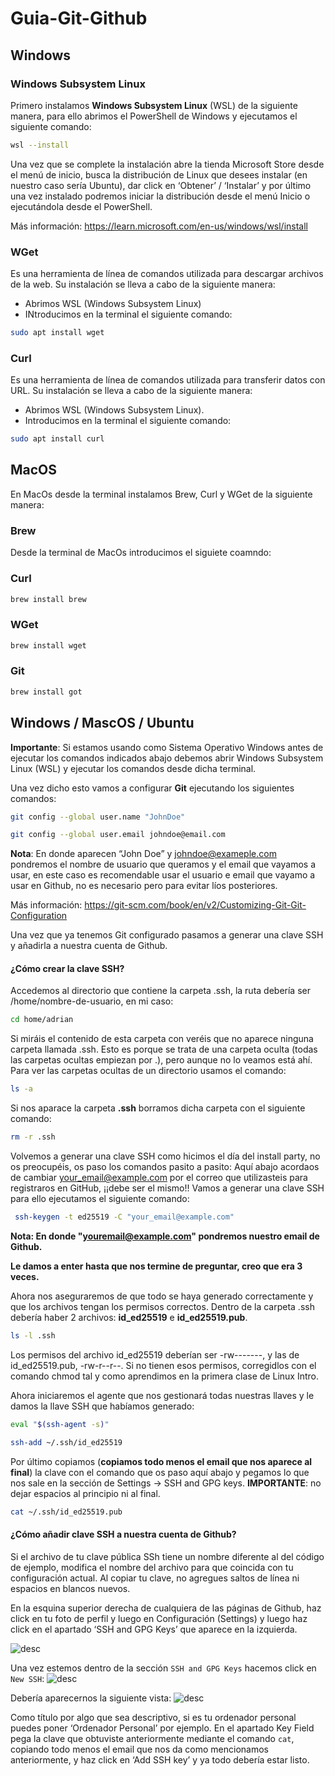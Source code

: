 # Guia-Git-Github

## Windows


### Windows Subsystem Linux
Primero instalamos **Windows Subsystem Linux** (WSL) de la siguiente manera, para ello abrimos el PowerShell de Windows y ejecutamos el siguiente comando:

```bash
wsl --install
```

Una vez que se complete la instalación abre la tienda Microsoft Store desde el menú de inicio, busca la distribución de Linux que desees instalar (en nuestro caso sería Ubuntu), dar click en ‘Obtener’ / ‘Instalar’ y por último una vez instalado podremos iniciar la distribución desde el menú Inicio o ejecutándola desde el PowerShell.


Más información: https://learn.microsoft.com/en-us/windows/wsl/install


### WGet
Es una herramienta de línea de comandos utilizada para descargar archivos de la web. Su instalación se lleva a cabo de la siguiente manera:
- Abrimos WSL (Windows Subsystem Linux)
- INtroducimos en la terminal el siguiente comando:
```bash
sudo apt install wget
```

### Curl
Es una herramienta de línea de comandos utilizada para transferir datos con URL. Su instalación se lleva a cabo de la siguiente manera:

- Abrimos WSL (Windows Subsystem Linux).
- Introducimos en la terminal el siguiente comando: 

```bash
sudo apt install curl
```
## MacOS
En MacOs desde la terminal instalamos Brew, Curl y WGet de la siguiente manera: 

### Brew

Desde la terminal de MacOs introducimos el siguiete coamndo:



### Curl

```bash
brew install brew
```

### WGet

```bash
brew install wget
```

### Git

```bash
brew install got
```


## Windows / MascOS / Ubuntu
**Importante**: Si estamos usando como Sistema Operativo Windows antes de ejecutar los comandos indicados abajo debemos abrir Windows Subsystem Linux (WSL) y ejecutar los comandos desde dicha terminal.

Una vez dicho esto vamos a configurar **Git** ejecutando los siguientes comandos:

```bash
git config --global user.name "JohnDoe"
```

```bash
git config --global user.email johndoe@email.com
```

**Nota**: En donde aparecen “John Doe” y johndoe@exameple.com pondremos el nombre de usuario que queramos y el email que vayamos a usar, en este caso es recomendable usar el usuario e email que vayamo a usar en Github, no es necesario pero para evitar líos posteriores. 

Más información: https://git-scm.com/book/en/v2/Customizing-Git-Git-Configuration


Una vez que ya tenemos Git configurado pasamos a generar una clave SSH y añadirla a nuestra cuenta de Github.

#### ¿Cómo crear la clave SSH?
Accedemos al directorio que contiene la carpeta .ssh, la ruta debería ser /home/nombre-de-usuario, en mi caso:

```bash
cd home/adrian
```

Si miráis el contenido de esta carpeta con veréis que no aparece ninguna carpeta llamada .ssh. Esto es porque se trata de una carpeta oculta (todas las carpetas ocultas empiezan por .), pero aunque no lo veamos está ahí. Para ver las carpetas ocultas de un directorio usamos el comando:

```bash
ls -a
```
Si nos aparace la carpeta **.ssh** borramos dicha carpeta con el siguiente comando:

```bash
rm -r .ssh
```
Volvemos a generar una clave SSH como hicimos el día del install party, no os preocupéis, os paso los comandos pasito a pasito:
Aquí abajo acordaos de cambiar your_email@example.com por el correo que utilizasteis para registraros en GitHub, ¡¡debe ser el mismo!! 
Vamos a generar una clave SSH para ello ejecutamos el siguiente comando:
```bash
 ssh-keygen -t ed25519 -C "your_email@example.com"
```

**Nota: En donde "youremail@example.com" pondremos nuestro email de Github.**

**Le damos a enter hasta que nos termine de preguntar, creo que era 3 veces.**

Ahora nos aseguraremos de que todo se haya generado correctamente y que los archivos tengan los permisos correctos. 
Dentro de la carpeta .ssh debería haber 2 archivos: **id_ed25519** e **id_ed25519.pub**.

```bash
ls -l .ssh
```

Los permisos del archivo id_ed25519 deberían ser -rw-------, y las de id_ed25519.pub, -rw-r--r--. Si no tienen esos permisos, corregidlos con el comando chmod tal y como aprendimos en la primera clase de Linux Intro. 

Ahora iniciaremos el agente que nos gestionará todas nuestras llaves y le damos la llave SSH que habíamos generado: 

```bash
eval "$(ssh-agent -s)" 
```
```bash
ssh-add ~/.ssh/id_ed25519
```

Por último copiamos (**copiamos todo menos el email que nos aparece al final**) la clave con el comando que os paso aquí abajo y pegamos lo que nos sale en la sección de Settings -> SSH and GPG keys. **IMPORTANTE**: no dejar espacios al principio ni al final.

```bash
cat ~/.ssh/id_ed25519.pub
```
#### ¿Cómo añadir clave SSH a nuestra cuenta de Github?

Si el archivo de tu clave pública SSh tiene un nombre diferente al del código de ejemplo, modifica el nombre del archivo para que coincida con tu configuración actual. Al copiar tu clave, no agregues saltos de línea ni espacios en blancos nuevos.

En la esquina superior derecha de cualquiera de las páginas de Github, haz click en tu foto de perfil y luego en Configuración (Settings) y luego haz click en el apartado ‘SSH and GPG Keys’ que aparece en la izquierda.

![desc](https://res.cloudinary.com/mypath/image/upload/v1673485751/mypath-assets/222aa250-7588-49b8-af68-f6441bcd2bc7/userbar-account-settings_a6gbnw.png)

Una vez estemos dentro de la sección `SSH and GPG Keys` hacemos click en `New SSH`:
![desc](https://res.cloudinary.com/mypath/image/upload/v1673485808/mypath-assets/222aa250-7588-49b8-af68-f6441bcd2bc7/ssh-add-ssh-key-with-auth_jkzvoq.png)

Debería aparecernos la siguiente vista:
![desc](https://res.cloudinary.com/mypath/image/upload/v1673485974/mypath-assets/222aa250-7588-49b8-af68-f6441bcd2bc7/ssh-key-paste-with-type_bdudom.png)

Como título por algo que sea descriptivo, si es tu ordenador personal puedes poner ‘Ordenador Personal’ por ejemplo.
En el apartado Key Field pega la clave que obtuviste anteriormente mediante el comando `cat`, copiando todo menos el email que nos da como mencionamos anteriormente, y haz click en ‘Add SSH key’ y ya todo debería estar listo.














